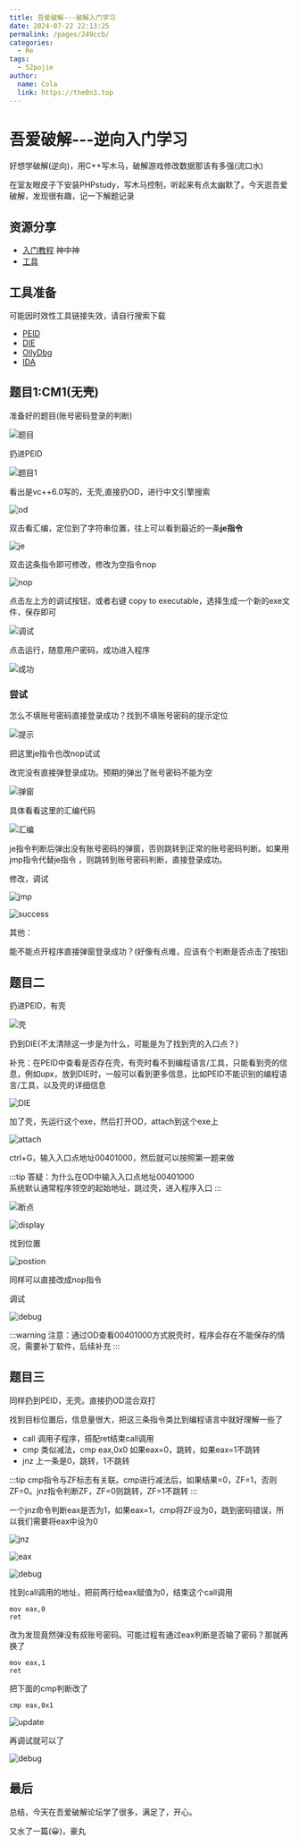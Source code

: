 ```yaml
---
title: 吾爱破解---破解入门学习
date: 2024-07-22 22:13:25
permalink: /pages/249ccb/
categories:
  - Re
tags:
  - 52pojie
author: 
  name: Cola
  link: https://the0n3.top
---
```

# 吾爱破解---逆向入门学习

好想学破解(逆向)，用C++写木马，破解游戏修改数据那该有多强(流口水)

在室友眼皮子下安装PHPstudy，写木马控制，听起来有点太幽默了。今天逛吾爱破解，发现很有趣，记一下解题记录
## 资源分享

- [入门教程](https://www.52pojie.cn/thread-1358649-1-1.html)   神中神
- [工具](https://down.52pojie.cn/)


## 工具准备

可能因时效性工具链接失效，请自行搜索下载

- [PEID](https://down.52pojie.cn/Tools/PEtools/PEiD%200.95.zip)
- [DIE](https://down.52pojie.cn/Tools/PEtools/DIE_winxp_portable_3.09_x86.zip)
- [OllyDbg](https://down.52pojie.cn/Tools/Debuggers/%E5%90%BE%E7%88%B1%E7%A0%B4%E8%A7%A3%E4%B8%93%E7%94%A8%E7%89%88Ollydbg.rar)
- [IDA](https://down.52pojie.cn/Tools/Disassemblers/IDA_Pro_v8.3_Portable.zip)

## 题目1:CM1(无壳)

准备好的题目(账号密码登录的判断)

![题目](https://the0n3.top/medias/re01/0.png)

扔进PEID

![题目1](https://the0n3.top/medias/re01/1.png)

看出是vc++6.0写的，无壳,直接扔OD，进行中文引擎搜索

![od](https://the0n3.top/medias/re01/2.png)

双击看汇编，定位到了字符串位置，往上可以看到最近的一条**je指令**

![je](https://the0n3.top/medias/re01/3.png)

双击这条指令即可修改，修改为空指令nop

![nop](https://the0n3.top/medias/re01/5.png)

点击左上方的调试按钮，或者右键 copy to executable，选择生成一个新的exe文件，保存即可

![调试](https://the0n3.top/medias/re01/4.png)

点击运行，随意用户密码，成功进入程序

![成功](https://the0n3.top/medias/re01/6.png)

### 尝试

怎么不填账号密码直接登录成功？找到不填账号密码的提示定位

![提示](https://the0n3.top/medias/re01/7.png)

把这里je指令也改nop试试

改完没有直接弹登录成功。预期的弹出了账号密码不能为空

![弹窗](https://the0n3.top/medias/re01/8.png)

具体看看这里的汇编代码

![汇编](https://the0n3.top/medias/re01/9.png)

je指令判断后弹出没有账号密码的弹窗，否则跳转到正常的账号密码判断。如果用jmp指令代替je指令
，则跳转到账号密码判断，直接登录成功。

修改，调试

![jmp](https://the0n3.top/medias/re01/10.png)

![success](https://the0n3.top/medias/re01/11.png)

其他：

能不能点开程序直接弹窗登录成功？(好像有点难，应该有个判断是否点击了按钮)

## 题目二

扔进PEID，有壳

![壳](https://the0n3.top/medias/re01/12.png)

扔到DIE(不太清除这一步是为什么，可能是为了找到壳的入口点？)


补充：在PEID中查看是否存在壳，有壳时看不到编程语言/工具，只能看到壳的信息，例如upx，放到DIE时，一般可以看到更多信息，比如PEID不能识别的编程语言/工具，以及壳的详细信息

![DIE](https://the0n3.top/medias/re01/13.png)

加了壳，先运行这个exe，然后打开OD，attach到这个exe上

![attach](https://the0n3.top/medias/re01/14.png)

ctrl+G，输入入口点地址00401000，然后就可以按照第一题来做

:::tip
答疑：为什么在OD中输入入口点地址00401000  
系统默认通常程序领空的起始地址，跳过壳，进入程序入口
:::

![断点](https://the0n3.top/medias/re01/15.png)

![display](https://the0n3.top/medias/re01/16.png)

找到位置

![postion](https://the0n3.top/medias/re01/17.png)

同样可以直接改成nop指令

调试

![debug](https://the0n3.top/medias/re01/18.png)

:::warning
注意：通过OD查看00401000方式脱壳时，程序会存在不能保存的情况，需要补丁软件，后续补充
:::

## 题目三

同样扔到PEID，无壳。直接扔OD混合双打

找到目标位置后，信息量很大，把这三条指令类比到编程语言中就好理解一些了

- call 调用子程序，搭配ret结束call调用
- cmp 类似减法，cmp eax,0x0  如果eax=0，跳转，如果eax=1不跳转
- jnz 上一条是0，跳转，1不跳转

:::tip
cmp指令与ZF标志有关联。cmp进行减法后，如果结果=0，ZF=1，否则ZF=0。jnz指令判断ZF，ZF=0则跳转，ZF=1不跳转
:::

一个jnz命令判断eax是否为1，如果eax=1，cmp将ZF设为0，跳到密码错误，所以我们需要将eax中设为0

![jnz](https://the0n3.top/medias/re01/19.png)

![eax](https://the0n3.top/medias/re01/20.png)

![debug](https://the0n3.top/medias/re01/21.png)

找到call调用的地址，把前两行给eax赋值为0，结束这个call调用

```
mov eax,0
ret
```

改为发现竟然弹没有叔账号密码。可能过程有通过eax判断是否输了密码？那就再换了

```
mov eax,1
ret
```

把下面的cmp判断改了

```
cmp eax,0x1
```

![update](https://the0n3.top/medias/re01/22.png)

再调试就可以了

![debug](https://the0n3.top/medias/re01/23.png)


## 最后

总结，今天在吾爱破解论坛学了很多，满足了，开心。

又水了一篇(😀)，豪丸